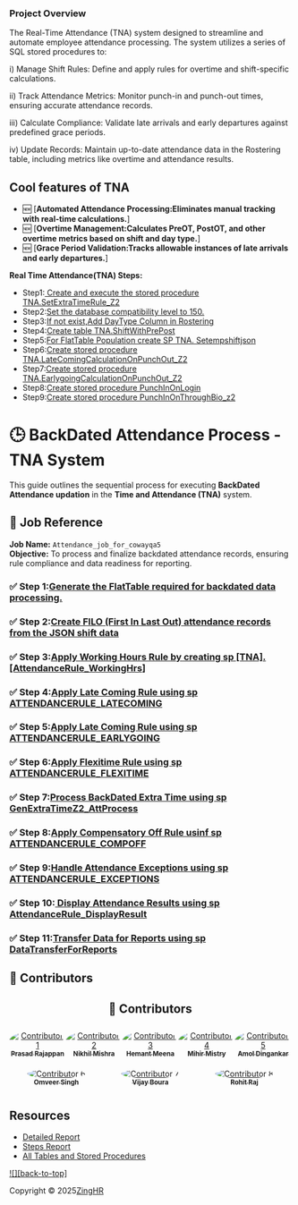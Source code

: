 <a name="readme-top"></a>

### Project Overview

The Real-Time Attendance (TNA) system  designed to streamline and automate employee attendance processing. The system utilizes a series of SQL stored procedures to:





i) Manage Shift Rules: Define and apply rules for overtime and shift-specific calculations.



ii) Track Attendance Metrics: Monitor punch-in and punch-out times, ensuring accurate attendance records.



iii) Calculate Compliance: Validate late arrivals and early departures against predefined grace periods.



iv) Update Records: Maintain up-to-date attendance data in the Rostering table, including metrics like overtime and attendance results.

## Cool features of TNA

- 🆕 [**Automated Attendance Processing:Eliminates manual tracking with real-time calculations.**]
- 🆕 [**Overtime Management:Calculates PreOT, PostOT, and other overtime metrics based on shift and day type.**]
- 🆕 [**Grace Period Validation:Tracks allowable instances of late arrivals and early departures.**]


**Real Time Attendance(TNA) Steps:**

- Step1:[ Create and execute the stored procedure TNA.SetExtraTimeRule_Z2 ](https://github.com/zinghrcore/z2-tna-db/blob/master/SetExtraTimeRule_Z2)
- Step2:[Set the database compatibility level to 150.](https://github.com/zinghrcore/z2-tna-db/blob/master/Compatibility%20Level)
- Step3:[If not exist,Add DayType Column in Rostering](https://github.com/zinghrcore/z2-tna-db/blob/master/add%20column%20daytype)
- Step4:[Create table TNA.ShiftWithPrePost](https://github.com/zinghrcore/z2-tna-db/blob/master/Create%20table%20SHIFTWITHPREPOST)
- Step5:[For FlatTable Population create SP  TNA. Setempshiftjson ](https://github.com/zinghrcore/z2-tna-db/blob/master/Flattable%20Population.sql)
- Step6:[Create stored procedure  TNA.LateComingCalculationOnPunchOut_Z2 ](https://github.com/zinghrcore/z2-tna-db/blob/master/LateComingCalculationOnPunchOut_Z2.sql)
- Step7:[Create stored procedure  TNA.EarlygoingCalculationOnPunchOut_Z2 ](https://github.com/zinghrcore/z2-tna-db/blob/master/EarlyGoingCalculationOnPunchOut.sql)
- Step8:[Create stored procedure  PunchInOnLogin ](https://github.com/zinghrcore/z2-tna-db/blob/master/%5BTNA%5D.%5BPunchInOnLogin%5D.sql)
- Step9:[Create stored procedure   PunchInOnThroughBio_z2 ](https://github.com/zinghrcore/z2-tna-db/blob/master/PunchInOnThroughBio_z2.sql)



# 🕒 BackDated Attendance Process - TNA System

This guide outlines the sequential process for executing **BackDated Attendance updation** in the **Time and Attendance (TNA)** system.

## 📌 Job Reference  
**Job Name:** `Attendance_job_for_cowayqa5`  
**Objective:** To process and finalize backdated attendance records, ensuring rule compliance and data readiness for reporting.
### ✅ Step 1:[Generate the FlatTable required for backdated data processing.](https://github.com/zinghrcore/z2-tna-db/blob/master/1.setempshiftjsondata.sql)
### ✅ Step 2:[Create FILO (First In Last Out) attendance records from the JSON shift data](https://github.com/zinghrcore/z2-tna-db/blob/master/2.FiloCreationWithJSON_Z2.sql)
### ✅ Step 3:[Apply Working Hours Rule by creating sp [TNA].[AttendanceRule_WorkingHrs]](https://github.com/zinghrcore/z2-tna-db/blob/master/3.AttendanceRule_WorkingHrs.sql)
### ✅ Step 4:[Apply Late Coming Rule using sp ATTENDANCERULE_LATECOMING](https://github.com/zinghrcore/z2-tna-db/blob/master/4.ATTENDANCERULE_LATECOMING.sql)
### ✅ Step 5:[Apply Late Coming Rule using sp ATTENDANCERULE_EARLYGOING](https://github.com/zinghrcore/z2-tna-db/blob/master/5.ATTENDANCERULE_EARLYGOING.sql)
### ✅ Step 6:[Apply Flexitime Rule using sp ATTENDANCERULE_FLEXITIME](https://github.com/zinghrcore/z2-tna-db/blob/master/6.ATTENDANCERULE_FLEXITIME.sql)
### ✅ Step 7:[Process BackDated Extra Time using sp GenExtraTimeZ2_AttProcess](https://github.com/zinghrcore/z2-tna-db/blob/master/7.GenExtraTimeZ2_AttProcess.sql)
### ✅ Step 8:[Apply Compensatory Off Rule usinf sp ATTENDANCERULE_COMPOFF](https://github.com/zinghrcore/z2-tna-db/blob/master/8.ATTENDANCERULE_COMPOFF.sql)
### ✅ Step 9:[Handle Attendance Exceptions using sp ATTENDANCERULE_EXCEPTIONS](https://github.com/zinghrcore/z2-tna-db/blob/master/9.ATTENDANCERULE_EXCEPTIONS.sql)
### ✅ Step 10:[ Display Attendance Results using sp AttendanceRule_DisplayResult](https://github.com/zinghrcore/z2-tna-db/blob/master/10.AttendanceRule_DisplayResult.sql)
### ✅ Step 11:[Transfer Data for Reports using sp DataTransferForReports](https://github.com/zinghrcore/z2-tna-db/blob/master/11.DataTransferForReports.sql)




## 🌟 Contributors
<div style="text-align: center;">
  <h2>🌟 Contributors</h2>
  <div style="display: flex; flex-wrap: wrap; justify-content: space-around; width: 100%;">
    <div style="flex: 1 1 20%; text-align: center; margin: 10px 0;">
      <a href="https://www.linkedin.com/in/prasad-rajappan-a002a73/" target="_blank">
        <img src="https://media.licdn.com/dms/image/v2/C4E03AQEQl64iTddLkw/profile-displayphoto-shrink_400_400/profile-displayphoto-shrink_400_400/0/1516298618284?e=1751500800&v=beta&t=QZ-WYMxK5vPV-_iFCikorpW6VSIWnhWAz7LlXiX5LXE" style="max-width: 100%; height: auto; border-radius: 50%;" alt="Contributor 1"/>
        <br/>
        <sub><b>Prasad Rajappan</b></sub>
      </a>
    </div>
    <div style="flex: 1 1 20%; text-align: center; margin: 10px 0;">
      <a href="https://www.linkedin.com/in/nikhil004/" target="_blank">
        <img src="https://media.licdn.com/dms/image/v2/D4D03AQGys4LpBZOvng/profile-displayphoto-shrink_200_200/profile-displayphoto-shrink_200_200/0/1726168691780?e=2147483647&v=beta&t=7_LfxXThuPlIpSHmiPCQe1bwPCkJW52oAVhJOn5FL0E" style="max-width: 100%; height: auto; border-radius: 50%;" alt="Contributor 2"/>
        <br/>
        <sub><b>Nikhil Mishra</b></sub>
      </a>
    </div>
    <div style="flex: 1 1 20%; text-align: center; margin: 10px 0;">
      <a href="https://www.linkedin.com/in/hemant-meena-208b2556/" target="_blank">
        <img src="https://media.licdn.com/dms/image/v2/D4D03AQE7YLjE5a77dg/profile-displayphoto-shrink_400_400/B4DZXlkzApHsAg-/0/1743313384104?e=1751500800&v=beta&t=fMEISdFGYxEw5J4Wnki5WaBSIIsz9yD4aHsmx0F3Bq8" style="max-width: 100%; height: auto; border-radius: 50%;" alt="Contributor 3"/>
        <br/>
        <sub><b>Hemant Meena</b></sub>
      </a>
    </div>
    <div style="flex: 1 1 20%; text-align: center; margin: 10px 0;">
      <a href="https://www.linkedin.com/in/mihir-mistry-93068b223/" target="_blank">
        <img src="https://media.licdn.com/dms/image/v2/D4D03AQEpLW8pg6DVgw/profile-displayphoto-shrink_200_200/B4DZRrVZvRHcAg-/0/1736967562482?e=2147483647&v=beta&t=HrPYZoofkqgqDIfavB3QjqSbbWQPP4aza3LomSTXoGk" style="max-width: 100%; height: auto; border-radius: 50%;" alt="Contributor 4"/>
        <br/>
        <sub><b>Mihir Mistry</b></sub>
      </a>
    </div>
    <div style="flex: 1 1 20%; text-align: center; margin: 10px 0;">
      <a href="https://www.linkedin.com/in/amol-dingankar-315459121/" target="_blank">
        <img src="https://media.licdn.com/dms/image/v2/D4D03AQHvWF1_C18zxw/profile-displayphoto-shrink_400_400/profile-displayphoto-shrink_400_400/0/1670330113667?e=1751500800&v=beta&t=5OHQubiCZG5QdtQSh6AiQinKHsmllf0XGrw2baotTsk" style="max-width: 100%; height: auto; border-radius: 50%;" alt="Contributor 5"/>
        <br/>
        <sub><b>Amol Dingankar</b></sub>
      </a>
    </div>
    <div style="flex: 1 1 20%; text-align: center; margin: 10px 0;">
      <a href="https://www.linkedin.com/in/omveer-singh-82102a29/" target="_blank">
        <img src="https://media.licdn.com/dms/image/v2/D5603AQEAaLfXazpQeA/profile-displayphoto-shrink_400_400/profile-displayphoto-shrink_400_400/0/1714208348267?e=1751500800&v=beta&t=l5QotBO0eGPa5Nman6hlqQu6A5xPoVjMbPn8Ua6Ac84" style="max-width: 100%; height: auto; border-radius: 50%;" alt="Contributor 6"/>
        <br/>
        <sub><b>Omveer Singh</b></sub>
      </a>
    </div>
    <div style="flex: 1 1 20%; text-align: center; margin: 10px 0;">
      <a href="https://www.linkedin.com/in/vijay-boura-b1197517a/" target="_blank">
        <img src="https://media.licdn.com/dms/image/v2/D5603AQFFl0UQvFIiuw/profile-displayphoto-shrink_400_400/B56ZaQunylHsAg-/0/1746184866189?e=1751500800&v=beta&t=-oPo7evoLYQwDDSuPYLHlfmqTAnQVLJu5R1B8nRLgJo" style="max-width: 100%; height: auto; border-radius: 50%;" alt="Contributor 7"/>
        <br/>
        <sub><b>Vijay Boura</b></sub>
      </a>
    </div>
    <div style="flex: 1 1 20%; text-align: center; margin: 10px 0;">
      <a href="https://www.linkedin.com/in/imrohi8/" target="_blank">
        <img src="https://media.licdn.com/dms/image/v2/D5603AQG5hOhdd_j3xg/profile-displayphoto-shrink_400_400/B56ZUkf5m7HQAg-/0/1740074097527?e=1751500800&v=beta&t=iqR0a0HtngiLptIxvEXP_RgpWKXA9ve43hkXS1_Bw8g" style="max-width: 100%; height: auto; border-radius: 50%;" alt="Contributor 8"/>
        <br/>
        <sub><b>Rohit Raj</b></sub>
      </a>
    </div>
  </div>
</div>






## Resources

- [Detailed Report](https://zinghr365-my.sharepoint.com/:w:/g/personal/nikhil_mishra_zinghr_com/EQtXlIN-tVFKks0tMhePZmEBjwJWUVPBQbnlyqqT4rnOJQ?wdOrigin=TEAMS-MAGLEV.undefined_ns.rwc&wdExp=TEAMS-TREATMENT&wdhostclicktime=1746181572438&web=1)
- [Steps Report](https://drive.google.com/file/d/1VrXBYQQknR33bqLG-Che7I3bnBFKTl6T/view?usp=drive_link)
- [All Tables and Stored Procedures](https://github.com/zinghrcore/z2-tna-db/blob/master/Final%20SP%20and%20tables.rar)

[![][back-to-top]](#readme-top)

Copyright © 2025[ZingHR](https://www.zinghr.com/)  <br />









